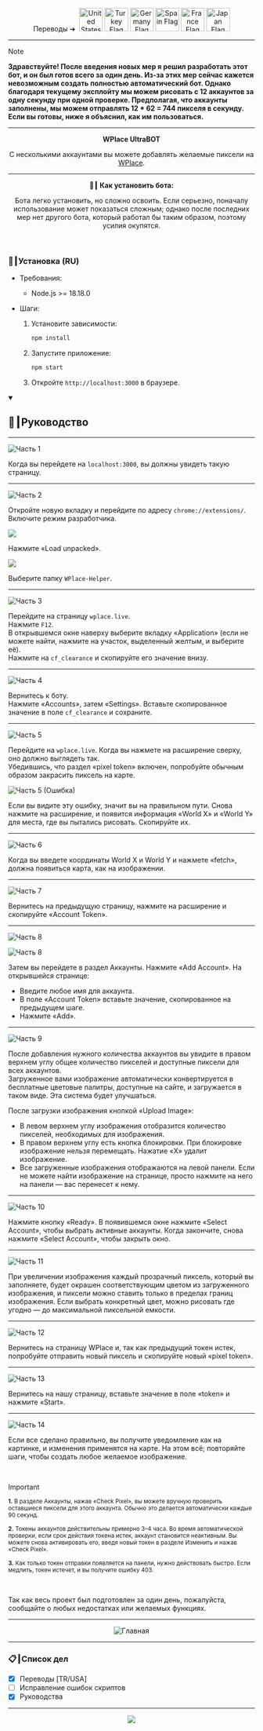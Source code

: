 <p align="center">
  Переводы ➜&nbsp;
  <a href="../README.md"><img src="https://flagcdn.com/256x192/us.png" width="48" alt="United States Flag"></a>
  <a href="TR.md"><img src="https://flagcdn.com/256x192/tr.png" width="48" alt="Turkey Flag"></a>
  <a href="DE.md"><img src="https://flagcdn.com/256x192/de.png" width="48" alt="Germany Flag"></a>
  <a href="ES.md"><img src="https://flagcdn.com/256x192/es.png" width="48" alt="Spain Flag"></a>
  <a href="FR.md"><img src="https://flagcdn.com/256x192/fr.png" width="48" alt="France Flag"></a>
  <a href="JA.md"><img src="https://flagcdn.com/256x192/jp.png" width="48" alt="Japan Flag"></a>
</p>

---

> [!NOTE]
> **Здравствуйте! После введения новых мер я решил разработать этот бот, и он был готов всего за один день. Из‑за этих мер сейчас кажется невозможным создать полностью автоматический бот. Однако благодаря текущему эксплойту мы можем рисовать с 12 аккаунтов за одну секунду при одной проверке. Предполагая, что аккаунты заполнены, мы можем отправлять 12 * 62 = <strong>744</strong> пикселя в секунду. Если вы готовы, ниже я объяснил, как им пользоваться.**

---

<p align="center"><strong>WPlace UltraBOT</strong></p>

<p align="center">
  С несколькими аккаунтами вы можете добавлять желаемые пиксели на <a href="https://wplace.live" target="_blank">WPlace</a>.
</p>

---

<p align="center"><strong>🚀┃ Как установить бота:</strong></p>

<p align="center">
  Бота легко установить, но сложно освоить. Если серьезно, поначалу использование может показаться сложным; однако после последних мер нет другого бота, который работал бы таким образом, поэтому усилия окупятся.
</p>

<br>

### 🔧┃Установка (RU)

- Требования:
  - Node.js >= 18.18.0

- Шаги:
  1. Установите зависимости:
     
     ```bash
     npm install
     ```
  2. Запустите приложение:
     
     ```bash
     npm start
     ```
  3. Откройте `http://localhost:3000` в браузере.

<details open>
  <summary><h2>📖┃Руководство</h2></summary>

---

![Часть 1](https://i.imgur.com/yS9093x.png)

Когда вы перейдете на `localhost:3000`, вы должны увидеть такую страницу.<br>

---

![Часть 2](https://i.imgur.com/taF0I2T.png)

Откройте новую вкладку и перейдите по адресу `chrome://extensions/`.<br>
Включите режим разработчика.<br>

![](https://i.imgur.com/oe42A42.png)

Нажмите «Load unpacked».<br>

![](https://i.imgur.com/jPyzOr3.png)

Выберите папку `WPlace-Helper`.<br>

---

![Часть 3](https://i.imgur.com/YVyvw3a.png)

Перейдите на страницу `wplace.live`.<br>
Нажмите `F12`.<br>
В открывшемся окне наверху выберите вкладку «Application» (если не можете найти, нажмите на участок, выделенный желтым, и выберите её).<br>
Нажмите на `cf_clearance` и скопируйте его значение внизу.<br>

---

![Часть 4](https://i.imgur.com/sJvyiC6.png)

Вернитесь к боту.<br>
Нажмите «Accounts», затем «Settings». Вставьте скопированное значение в поле `cf_clearance` и сохраните.

---

![Часть 5](https://i.imgur.com/vJkPMx8.png)

Перейдите на `wplace.live`. Когда вы нажмете на расширение сверху, оно должно выглядеть так.<br>
Убедившись, что раздел «pixel token» включен, попробуйте обычным образом закрасить пиксель на карте.<br>

![Часть 5 (Ошибка)](https://i.imgur.com/uZmJDad.png)

Если вы видите эту ошибку, значит вы на правильном пути. Снова нажмите на расширение, и появится информация «World X» и «World Y» для места, где вы пытались рисовать. Скопируйте их.<br>

---

![Часть 6](https://i.imgur.com/LniE1E8.png)

Когда вы введете координаты World X и World Y и нажмете «fetch», должна появиться карта, как на изображении.<br>

---

![Часть 7](https://i.imgur.com/vJkPMx8.png)

Вернитесь на предыдущую страницу, нажмите на расширение и скопируйте «Account Token».

---

![Часть 8](https://i.imgur.com/8sjhH1L.png)

![Часть 8](https://i.imgur.com/jPyzOr3.png)

Затем вы перейдете в раздел Аккаунты. Нажмите «Add Account». На открывшейся странице:
- Введите любое имя для аккаунта.
- В поле «Account Token» вставьте значение, скопированное на предыдущем шаге.
- Нажмите «Add».

---

![Часть 9](https://i.imgur.com/DJUEywj.png)

После добавления нужного количества аккаунтов вы увидите в правом верхнем углу общее количество пикселей и доступные пиксели для всех аккаунтов.<br>
Загруженное вами изображение автоматически конвертируется в бесплатные цветовые палитры, доступные на сайте, и загружается в таком виде. Эта система будет улучшаться.

После загрузки изображения кнопкой «Upload Image»:

- В левом верхнем углу изображения отобразится количество пикселей, необходимых для изображения.
- В правом верхнем углу есть кнопка блокировки. При блокировке изображение нельзя перемещать. Нажатие «X» удалит изображение.
- Все загруженные изображения отображаются на левой панели. Если не можете найти изображение на странице, просто нажмите на него на панели — вас перенесет к нему.

---

![Часть 10](https://i.imgur.com/Dzt1p3o.png)

Нажмите кнопку «Ready». В появившемся окне нажмите «Select Account», чтобы выбрать активные аккаунты. Когда закончите, снова нажмите «Select Account», чтобы закрыть окно.

---

![Часть 11](https://i.imgur.com/QKJRVL9.png)

При увеличении изображения каждый прозрачный пиксель, который вы заполняете, будет окрашен соответствующим цветом из загруженного изображения, и пиксели можно ставить только в пределах границ изображения. Если выбрать конкретный цвет, можно рисовать где угодно — до максимальной пиксельной емкости.

---

![Часть 12](https://i.imgur.com/vJkPMx8.png)

Вернитесь на страницу WPlace и, так как предыдущий токен истек, попробуйте отправить новый пиксель и скопируйте новый «pixel token».

---

![Часть 13](https://i.imgur.com/wDp07pH.png)

Вернитесь на нашу страницу, вставьте значение в поле «token» и нажмите «Start».

---

![Часть 14](https://i.imgur.com/iQTH5TR.png)

Если все сделано правильно, вы получите уведомление как на картинке, и изменения применятся на карте. На этом всё; повторяйте шаги, чтобы создать любое желаемое изображение.

</details>

<br>

> [!IMPORTANT]
> <p><sub><strong>1.</strong> В разделе Аккаунты, нажав «Check Pixel», вы можете вручную проверить оставшиеся пиксели для этого аккаунта. Обычно это делается автоматически каждые 90 секунд.</sub></p>
> <p><sub><strong>2.</strong> Токены аккаунтов действительны примерно 3–4 часа. Во время автоматической проверки, если срок действия токена истек, аккаунт становится неактивным. Вы можете снова активировать его, введя новый токен в разделе Изменить и нажав «Check Pixel».</sub></p>
> <p><sub><strong>3.</strong> Как только токен отправки появляется на панели, нужно действовать быстро. Если медлить, токен истечет, и вы получите ошибку 403.</sub></p>

<br>

Так как весь проект был подготовлен за один день, пожалуйста, сообщайте о любых недостатках или желаемых функциях.

---

<p align="center">
  <img src="https://i.imgur.com/msR5dM9.png" alt="Главная"/>
</p>

---

### 📋┃Список дел

- [x] Переводы [TR/USA]
- [ ] Исправление ошибок скриптов
- [x] Руководства

---

<p align="center">
  <a href="#"><img src="https://komarev.com/ghpvc/?username=xacter&repo=WPlace-UltraBOT&style=for-the-badge&label=Views:&color=gray"/></a>
</p>


